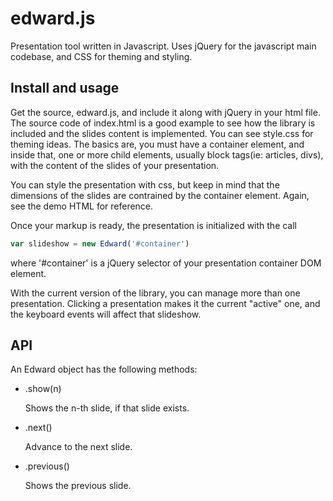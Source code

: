 edward.js
=========

Presentation tool written in Javascript. Uses jQuery for the javascript main codebase, and CSS for theming and styling.


Install and usage
-----------------

Get the source, edward.js, and include it along with jQuery in your html file. The source code of index.html is a good example to see how
the library is included and the slides content is implemented. You can see style.css for theming ideas. The basics are,
you must have a container element, and inside that, one or more child elements, usually block tags(ie: articles, divs), with the content of the slides of your presentation.

You can style the presentation with css, but keep in mind that the dimensions of the slides are contrained by the container element. Again, see the demo HTML for reference.

Once your markup is ready, the presentation is initialized with the call

```javascript
var slideshow = new Edward('#container')
```

where '#container' is a jQuery selector of your presentation container DOM element.

With the current version of the library, you can manage more than one presentation. Clicking a presentation makes it the current "active" one, and the keyboard events will affect that slideshow.

API
---

An Edward object has the following methods:

* .show(n) 

  Shows the n-th slide, if that slide exists.

* .next()

  Advance to the next slide.

* .previous()

  Shows the previous slide.

